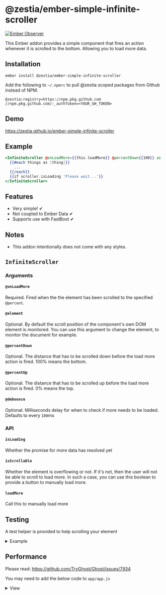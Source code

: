 # @zestia/ember-simple-infinite-scroller

[![Ember Observer][ember-observer-badge]][ember-observer-url]

<!-- [![GitHub Actions][github-actions-badge]][github-actions-url] -->

[npm-badge]: https://img.shields.io/npm/v/@zestia/ember-simple-infinite-scroller.svg
[npm-badge-url]: https://www.npmjs.com/package/@zestia/ember-simple-infinite-scroller
[github-actions-badge]: https://github.com/zestia/ember-simple-infinite-scroller/workflows/CI/badge.svg
[github-actions-url]: https://github.com/zestia/ember-simple-infinite-scroller/actions
[ember-observer-badge]: https://emberobserver.com/badges/-zestia-ember-simple-infinite-scroller.svg
[ember-observer-url]: https://emberobserver.com/addons/@zestia/ember-simple-infinite-scroller

This Ember addon provides a simple component that fires an action whenever it is scrolled to the bottom.
Allowing you to load more data.

## Installation

```
ember install @zestia/ember-simple-infinite-scroller
```

Add the following to `~/.npmrc` to pull @zestia scoped packages from Github instead of NPM.

```
@zestia:registry=https://npm.pkg.github.com
//npm.pkg.github.com/:_authToken=<YOUR_GH_TOKEN>
```

## Demo

https://zestia.github.io/ember-simple-infinite-scroller

## Example

```handlebars
<InfiniteScroller @onLoadMore={{this.loadMore}} @percentDown{{100}} as |scroller|>
  {{#each things as |thing|}}
    ...
  {{/each}}
  {{if scroller.isLoading 'Please wait...'}}
</InfiniteScroller>
```

## Features

- Very simple! ✔︎
- Not coupled to Ember Data ✔︎
- Supports use with FastBoot ✔︎

## Notes

- This addon intentionally does not come with any styles.

## `InfiniteScroller`

### Arguments

#### `@onLoadMore`

Required. Fired when the the element has been scrolled to the specified `@percent`.

#### `@element`

Optional. By default the scroll position of the component's own DOM element is monitored. You can use this argument to change the element, to monitor the document for example.

#### `@percentDown`

Optional. The distance that has to be scrolled down before the load more action is fired. 100% means the bottom.

#### `@percentUp`

Optional. The distance that has to be scrolled up before the load more action is fired. 0% means the top.

#### `@debounce`

Optional. Milliseconds delay for when to check if more needs to be loaded. Defaults to every `100`ms

### API

#### `isLoading`

Whether the promise for more data has resolved yet

#### `isScrollable`

Whether the element is overflowing or not. If it's not, then the user will not be able to scroll to load more. In such a case, you can use this boolean to provide a button to manually load more.

#### `loadMore`

Call this to manually load more

## Testing

A test helper is provided to help scrolling your element

<details>
  <summary>Example</summary>

```javascript
import { scrollToPercentage } from '@zestia/ember-simple-infinite-scroller/test-support/helpers';

test('loading more', async function () {
  await visit('/');
  await scrollToPercentage('.infinite-scroller', 100);
  // ...
});
```

</details>

## Performance

Please read: https://github.com/TryGhost/Ghost/issues/7934

You may need to add the below code to `app/app.js`

<details>
  <summary>View</summary>

```javascript
customEvents = {
  touchstart: null,
  touchmove: null,
  touchend: null,
  touchcancel: null
};
```

</details>
